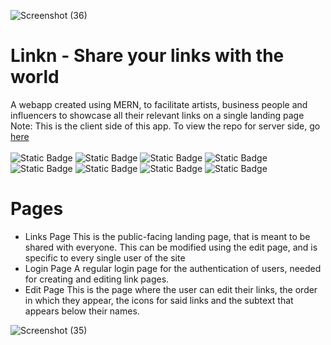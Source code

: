 ![Screenshot (36)](https://github.com/user-attachments/assets/51cdfece-1545-4316-96c7-aaf66a619132)
# Linkn - Share your links with the world
A webapp created using MERN, to facilitate artists, business people and influencers to showcase all their relevant links on a single landing page
Note: This is the client side of this app. To view the repo for server side, go <a href="https://github.com/Saadat28Ali/Linkn_Server" > here </a><br><br>
![Static Badge](https://img.shields.io/badge/Mongo-DB-green)
![Static Badge](https://img.shields.io/badge/Express-JS-white)
![Static Badge](https://img.shields.io/badge/React-JS-cyan)
![Static Badge](https://img.shields.io/badge/React-JS-cyan)
![Static Badge](https://img.shields.io/badge/Type-Script-blue)
![Static Badge](https://img.shields.io/badge/Tailwind-CSS-skyblue)
![Static Badge](https://img.shields.io/badge/Axios-magenta)
![Static Badge](https://img.shields.io/badge/Axios-magenta)

# Pages
  - Links Page
    This is the public-facing landing page, that is meant to be shared with everyone. This can be modified using the edit page, and is specific to every single user of the site
  - Login Page
    A regular login page for the authentication of users, needed for creating and editing link pages.
  - Edit Page
    This is the page where the user can edit their links, the order in which they appear, the icons for said links and the subtext that appears below their names.

![Screenshot (35)](https://github.com/user-attachments/assets/fd8531c4-2570-4b4c-bcb0-3879361a0d22)

